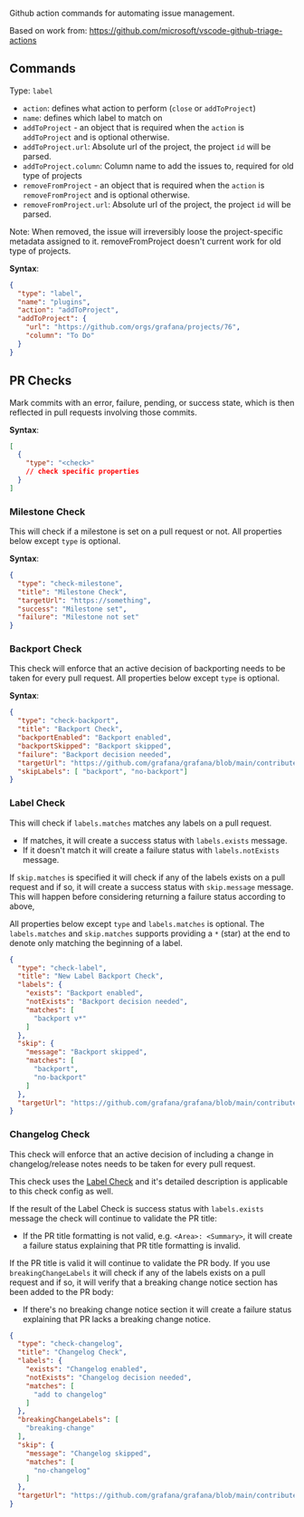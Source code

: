 Github action commands for automating issue management.

Based on work from: https://github.com/microsoft/vscode-github-triage-actions


## Commands

Type: `label`

- `action`: defines what action to perform (`close` or `addToProject`)
- `name`: defines which label to match on
- `addToProject` - an object that is required when the `action` is `addToProject` and is optional otherwise.
- `addToProject.url`: Absolute url of the project, the project `id` will be parsed.
- `addToProject.column`: Column name to add the issues to, required for old type of projects
- `removeFromProject` - an object that is required when the `action` is `removeFromProject` and is optional otherwise.
- `removeFromProject.url`: Absolute url of the project, the project `id` will be parsed.

Note: When removed, the issue will irreversibly loose the project-specific metadata assigned to it. removeFromProject doesn't current work for old type of projects.

**Syntax**:
```json
{
  "type": "label",
  "name": "plugins",
  "action": "addToProject",
  "addToProject": {
    "url": "https://github.com/orgs/grafana/projects/76",
    "column": "To Do"
  }
}
```

## PR Checks

Mark commits with an error, failure, pending, or success state, which is then reflected in pull requests involving those commits.

**Syntax**:
```json
[
  {
    "type": "<check>"
    // check specific properties
  }
]
```

### Milestone Check

This will check if a milestone is set on a pull request or not. All properties below except `type` is optional.

**Syntax**:
```json
{
  "type": "check-milestone",
  "title": "Milestone Check",
  "targetUrl": "https://something",
  "success": "Milestone set",
  "failure": "Milestone not set"
}
```

### Backport Check

This check will enforce that an active decision of backporting needs to be taken for every pull request. All properties below except `type` is optional.

**Syntax**:
```json
{
  "type": "check-backport",
  "title": "Backport Check",
  "backportEnabled": "Backport enabled",
  "backportSkipped": "Backport skipped",
  "failure": "Backport decision needed",
  "targetUrl": "https://github.com/grafana/grafana/blob/main/contribute/merge-pull-request.md#should-the-pull-request-be-backported",
  "skipLabels": [ "backport", "no-backport"]
}
```

### Label Check

This will check if `labels.matches` matches any labels on a pull request.
- If matches, it will create a success status with `labels.exists` message.
- If it doesn't match it will create a failure status with `labels.notExists` message.

If `skip.matches` is specified it will check if any of the labels exists on a pull request and if so, it will create a success status with `skip.message` message. This will happen before considering returning a failure status according to above,

All properties below except `type` and `labels.matches` is optional. The `labels.matches` and `skip.matches` supports providing a `*` (star) at the end to denote only matching the beginning of a label.

```json
{
  "type": "check-label",
  "title": "New Label Backport Check",
  "labels": {
    "exists": "Backport enabled",
    "notExists": "Backport decision needed",
    "matches": [
      "backport v*"
    ]
  },
  "skip": {
    "message": "Backport skipped",
    "matches": [
      "backport",
      "no-backport"
    ]
  },
  "targetUrl": "https://github.com/grafana/grafana/blob/main/contribute/merge-pull-request.md#should-the-pull-request-be-backported"
}
```

### Changelog Check

This check will enforce that an active decision of including a change in changelog/release notes needs to be taken for every pull request.

This check uses the [Label Check](#label-check) and it's detailed description is applicable to this check config as well.

If the result of the Label Check is success status with `labels.exists` message the check will continue to validate the PR title:
- If the PR title formatting is not valid, e.g. `<Area>: <Summary>`, it will create a failure status explaining that PR title formatting is invalid.

If the PR title is valid it will continue to validate the PR body. If you use `breakingChangeLabels` it will check if any of the labels exists on a pull request and if so, it will verify that a breaking change notice section has been added to the PR body:
- If there's no breaking change notice section it will create a failure status explaining that PR lacks a breaking change notice.

```json
{
  "type": "check-changelog",
  "title": "Changelog Check",
  "labels": {
    "exists": "Changelog enabled",
    "notExists": "Changelog decision needed",
    "matches": [
      "add to changelog"
    ]
  },
  "breakingChangeLabels": [
    "breaking-change"
  ],
  "skip": {
    "message": "Changelog skipped",
    "matches": [
      "no-changelog"
    ]
  },
  "targetUrl": "https://github.com/grafana/grafana/blob/main/contribute/merge-pull-request.md#include-in-changelog-and-release-notes"
}
```
